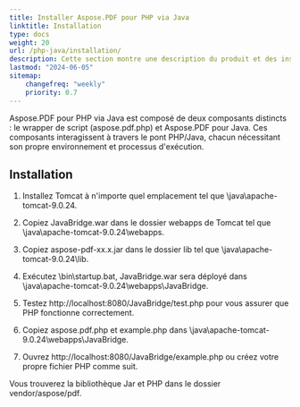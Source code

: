 ```yaml
---
title: Installer Aspose.PDF pour PHP via Java
linktitle: Installation
type: docs
weight: 20
url: /php-java/installation/
description: Cette section montre une description du produit et des instructions pour installer Aspose.PDF pour PHP via Java par vous-même, ainsi qu'en utilisant NuGet.
lastmod: "2024-06-05"
sitemap:
    changefreq: "weekly"
    priority: 0.7
---
```


Aspose.PDF pour PHP via Java est composé de deux composants distincts : le wrapper de script (aspose.pdf.php) et Aspose.PDF pour Java. Ces composants interagissent à travers le pont PHP/Java, chacun nécessitant son propre environnement et processus d'exécution.

## Installation

1. Installez Tomcat à n'importe quel emplacement tel que \java\apache-tomcat-9.0.24.
1. Copiez JavaBridge.war dans le dossier webapps de Tomcat tel que \java\apache-tomcat-9.0.24\webapps.
1. Copiez aspose-pdf-xx.x.jar dans le dossier lib tel que \java\apache-tomcat-9.0.24\lib.
1. Exécutez \bin\startup.bat, JavaBridge.war sera déployé dans \java\apache-tomcat-9.0.24\webapps\JavaBridge.

1. Testez http://localhost:8080/JavaBridge/test.php pour vous assurer que PHP fonctionne correctement.
1. Copiez aspose.pdf.php et example.php dans \java\apache-tomcat-9.0.24\webapps\JavaBridge.
1. Ouvrez http://localhost:8080/JavaBridge/example.php ou créez votre propre fichier PHP comme suit.

Vous trouverez la bibliothèque Jar et PHP dans le dossier vendor/aspose/pdf.